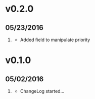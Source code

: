 # v0.2.0
##  05/23/2016

1. [](#new)
    * Added field to manipulate priority

# v0.1.0
##  05/02/2016

1. [](#new)
    * ChangeLog started...
